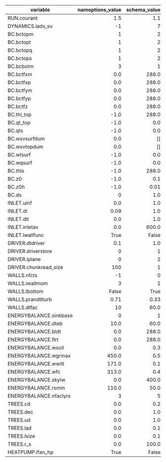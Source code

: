 | variable | namoptions_value | schema_value |
|---|---:|---:|
| RUN.courant | 1.5 | 1.1 |
| DYNAMICS.iadv_sv | -1 | 7 |
| BC.bctopm | 1 | 2 |
| BC.bctopt | 1 | 2 |
| BC.bctopq | 1 | 2 |
| BC.bctops | 1 | 2 |
| BC.bcbotm | 3 | 1 |
| BC.bctfxm | 0.0 | 288.0 |
| BC.bctfxp | 0.0 | 288.0 |
| BC.bctfym | 0.0 | 288.0 |
| BC.bctfyp | 0.0 | 288.0 |
| BC.bctfz | 0.0 | 288.0 |
| BC.thl_top | -1.0 | 288.0 |
| BC.qt_top | -1.0 | 0.0 |
| BC.qts | -1.0 | 0.0 |
| BC.wsvsurfdum | 0.0 | [] |
| BC.wsvtopdum | 0.0 | [] |
| BC.wtsurf | -1.0 | 0.0 |
| BC.wqsurf | -1.0 | 0.0 |
| BC.thls | -1.0 | 288.0 |
| BC.z0 | -1.0 | 0.1 |
| BC.z0h | -1.0 | 0.01 |
| BC.ds | 0 | 1.0 |
| INLET.uinf | 0.0 | 1.0 |
| INLET.di | 0.09 | 1.0 |
| INLET.dti | 0.0 | 1.0 |
| INLET.inletav | 0.0 | 600.0 |
| INLET.lwallfunc | True | False |
| DRIVER.dtdriver | 0.1 | 1.0 |
| DRIVER.driverstore | 0 | 1 |
| DRIVER.iplane | 0 | 2 |
| DRIVER.chunkread_size | 100 | 1 |
| WALLS.nfcts | -1 | 0 |
| WALLS.iwallmom | 3 | 1 |
| WALLS.lbottom | False | True |
| WALLS.prandtlturb | 0.71 | 0.33 |
| WALLS.dtfac | 10 | 60.0 |
| ENERGYBALANCE.sinkbase | 0 | 1 |
| ENERGYBALANCE.dteb | 10.0 | 60.0 |
| ENERGYBALANCE.bldt | 0.0 | 288.0 |
| ENERGYBALANCE.flrt | 0.0 | 288.0 |
| ENERGYBALANCE.wsoil | 0.0 | 0.3 |
| ENERGYBALANCE.wgrmax | 450.0 | 0.5 |
| ENERGYBALANCE.wwilt | 171.0 | 0.1 |
| ENERGYBALANCE.wfc | 313.0 | 0.4 |
| ENERGYBALANCE.skylw | 0.0 | 400.0 |
| ENERGYBALANCE.rsmin | 110.0 | 50.0 |
| ENERGYBALANCE.nfaclyrs | 3 | 5 |
| TREES.cd | 0.0 | 0.2 |
| TREES.dec | 0.0 | 1.0 |
| TREES.ud | 0.0 | 1.0 |
| TREES.lad | 0.0 | 0.1 |
| TREES.lsize | 0.0 | 0.1 |
| TREES.r_s | 0.0 | 100.0 |
| HEATPUMP.lfan_hp | True | False |
